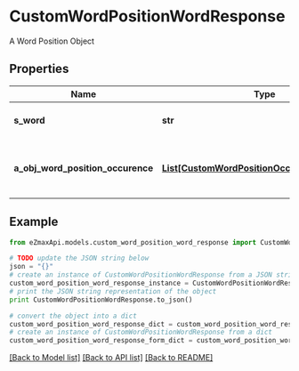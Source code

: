 # CustomWordPositionWordResponse

A Word Position Object

## Properties
Name | Type | Description | Notes
------------ | ------------- | ------------- | -------------
**s_word** | **str** | The searched word | 
**a_obj_word_position_occurence** | [**List[CustomWordPositionOccurenceResponse]**](CustomWordPositionOccurenceResponse.md) | The found occurences for the seached word | 

## Example

```python
from eZmaxApi.models.custom_word_position_word_response import CustomWordPositionWordResponse

# TODO update the JSON string below
json = "{}"
# create an instance of CustomWordPositionWordResponse from a JSON string
custom_word_position_word_response_instance = CustomWordPositionWordResponse.from_json(json)
# print the JSON string representation of the object
print CustomWordPositionWordResponse.to_json()

# convert the object into a dict
custom_word_position_word_response_dict = custom_word_position_word_response_instance.to_dict()
# create an instance of CustomWordPositionWordResponse from a dict
custom_word_position_word_response_form_dict = custom_word_position_word_response.from_dict(custom_word_position_word_response_dict)
```
[[Back to Model list]](../README.md#documentation-for-models) [[Back to API list]](../README.md#documentation-for-api-endpoints) [[Back to README]](../README.md)


